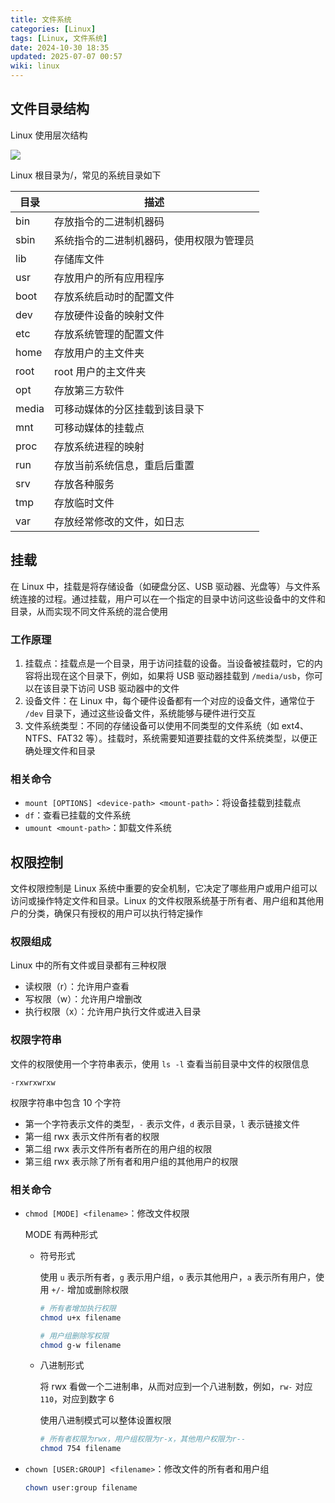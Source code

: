 ```yaml
---
title: 文件系统
categories: [Linux]
tags: [Linux, 文件系统]
date: 2024-10-30 18:35
updated: 2025-07-07 00:57
wiki: linux
---
```

## 文件目录结构

Linux 使用层次结构

![](https://cos.baymaxam.top/blog/linux-file-system/linux-file-system-1751821023824.png)

Linux 根目录为/，常见的系统目录如下

| 目录  | 描述                                     |
| ----- | ---------------------------------------- |
| bin   | 存放指令的二进制机器码                   |
| sbin  | 系统指令的二进制机器码，使用权限为管理员 |
| lib   | 存储库文件                               |
| usr   | 存放用户的所有应用程序                   |
| boot  | 存放系统启动时的配置文件                 |
| dev   | 存放硬件设备的映射文件                   |
| etc   | 存放系统管理的配置文件                   |
| home  | 存放用户的主文件夹                       |
| root  | root 用户的主文件夹                       |
| opt   | 存放第三方软件                           |
| media | 可移动媒体的分区挂载到该目录下           |
| mnt   | 可移动媒体的挂载点                       |
| proc  | 存放系统进程的映射                       |
| run   | 存放当前系统信息，重启后重置             |
| srv   | 存放各种服务                             |
| tmp   | 存放临时文件                             |
| var   | 存放经常修改的文件，如日志               |

## 挂载

在 Linux 中，挂载是将存储设备（如硬盘分区、USB 驱动器、光盘等）与文件系统连接的过程。通过挂载，用户可以在一个指定的目录中访问这些设备中的文件和目录，从而实现不同文件系统的混合使用

### 工作原理

1. 挂载点：挂载点是一个目录，用于访问挂载的设备。当设备被挂载时，它的内容将出现在这个目录下，例如，如果将 USB 驱动器挂载到 `/media/usb`，你可以在该目录下访问 USB 驱动器中的文件
2. 设备文件：在 Linux 中，每个硬件设备都有一个对应的设备文件，通常位于 `/dev` 目录下，通过这些设备文件，系统能够与硬件进行交互
3. 文件系统类型：不同的存储设备可以使用不同类型的文件系统（如 ext4、NTFS、FAT32 等）。挂载时，系统需要知道要挂载的文件系统类型，以便正确处理文件和目录

### 相关命令

- `mount [OPTIONS] <device-path> <mount-path>`：将设备挂载到挂载点
- `df`：查看已挂载的文件系统
- `umount <mount-path>`：卸载文件系统

## 权限控制

文件权限控制是 Linux 系统中重要的安全机制，它决定了哪些用户或用户组可以访问或操作特定文件和目录。Linux 的文件权限系统基于所有者、用户组和其他用户的分类，确保只有授权的用户可以执行特定操作

### 权限组成

Linux 中的所有文件或目录都有三种权限

- 读权限（r）：允许用户查看
- 写权限（w）：允许用户增删改
- 执行权限（x）：允许用户执行文件或进入目录

### 权限字符串

文件的权限使用一个字符串表示，使用 `ls -l` 查看当前目录中文件的权限信息

```
-rxwrxwrxw
```

权限字符串中包含 10 个字符

- 第一个字符表示文件的类型，`-` 表示文件，`d` 表示目录，`l` 表示链接文件
- 第一组 rwx 表示文件所有者的权限
- 第二组 rwx 表示文件所有者所在的用户组的权限
- 第三组 rwx 表示除了所有者和用户组的其他用户的权限

### 相关命令

- `chmod [MODE] <filename>`：修改文件权限

    MODE 有两种形式

    - 符号形式

        使用 `u` 表示所有者，`g` 表示用户组，`o` 表示其他用户，`a` 表示所有用户，使用 `+/-` 增加或删除权限

        ```bash
        # 所有者增加执行权限
        chmod u+x filename
        
        # 用户组删除写权限
        chmod g-w filename
        ```

    - 八进制形式

        将 rwx 看做一个二进制串，从而对应到一个八进制数，例如，`rw-` 对应 `110`，对应到数字 6

        使用八进制模式可以整体设置权限

        ```bash
        # 所有者权限为rwx，用户组权限为r-x，其他用户权限为r--
        chmod 754 filename
        ```

-   `chown [USER:GROUP] <filename>`：修改文件的所有者和用户组

    ```bash
    chown user:group filename
    ```
